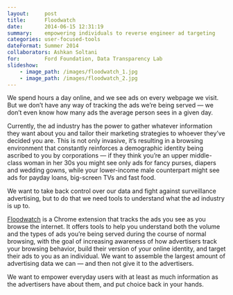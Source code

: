 ```yaml
---
layout:     post
title:      Floodwatch
date:       2014-06-15 12:31:19
summary:    empowering individuals to reverse engineer ad targeting
categories: user-focused-tools
dateFormat: Summer 2014
collaborators: Ashkan Soltani
for:        Ford Foundation, Data Transparency Lab
slideshow:
    - image_path: /images/floodwatch_1.jpg
    - image_path: /images/floodwatch_2.jpg
---
```


We spend hours a day online, and we see ads on every webpage we visit. But we don’t have any way of tracking the ads we’re being served — we don’t even know how many ads the average person sees in a given day.

Currently, the ad industry has the power to gather whatever information they want about you and tailor their marketing strategies to whoever they’ve decided you are. This is not only invasive, it’s resulting in a browsing environment that constantly reinforces a demographic identity being ascribed to you by corporations — if they think you’re an upper middle-class woman in her 30s you might see only ads for fancy purses, diapers and wedding gowns, while your lower-income male counterpart might see ads for payday loans, big-screen TVs and fast food.

We want to take back control over our data and fight against surveillance advertising, but to do that we need tools to understand what the ad industry is up to.

<a href="https://floodwatch.o-c-r.org" target="_blank">Floodwatch</a> is a Chrome extension that tracks the ads you see as you browse the internet. It offers tools to help you understand both the volume and the types of ads you’re being served during the course of normal browsing, with the goal of increasing awareness of how advertisers track your browsing behavior, build their version of your online identity, and target their ads to you as an individual. We want to assemble the largest amount of advertising data we can — and then not give it to the advertisers.

We want to empower everyday users with at least as much information as the advertisers have about them, and put choice back in your hands.